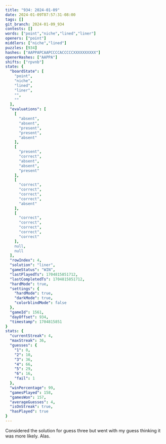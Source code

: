 ```yaml
---
title: "934: 2024-01-09"
date: 2024-01-09T07:57:31-08:00
tags: []
git_branch: 2024-01-09_934
contests: []
words: ["point","niche","lined","liner"]
openers: ["point"]
middlers: ["niche","lined"]
puzzles: [934]
hashes: ["AAPPAPCAAPCCCCACCCCCXXXXXXXXXX"]
openerHashes: ["AAPPA"]
shifts: ["rpvnb"]
state: {
  "boardState": [
    "point",
    "niche",
    "lined",
    "liner",
    "",
    ""
  ],
  "evaluations": [
    [
      "absent",
      "absent",
      "present",
      "present",
      "absent"
    ],
    [
      "present",
      "correct",
      "absent",
      "absent",
      "present"
    ],
    [
      "correct",
      "correct",
      "correct",
      "correct",
      "absent"
    ],
    [
      "correct",
      "correct",
      "correct",
      "correct",
      "correct"
    ],
    null,
    null
  ],
  "rowIndex": 4,
  "solution": "liner",
  "gameStatus": "WIN",
  "lastPlayedTs": 1704815851712,
  "lastCompletedTs": 1704815851712,
  "hardMode": true,
  "settings": {
    "hardMode": true,
    "darkMode": true,
    "colorblindMode": false
  },
  "gameId": 1561,
  "dayOffset": 934,
  "timestamp": 1704815851
}
stats: {
  "currentStreak": 4,
  "maxStreak": 36,
  "guesses": {
    "1": 0,
    "2": 10,
    "3": 36,
    "4": 66,
    "5": 29,
    "6": 16,
    "fail": 1
  },
  "winPercentage": 99,
  "gamesPlayed": 158,
  "gamesWon": 157,
  "averageGuesses": 4,
  "isOnStreak": true,
  "hasPlayed": true
}
---
```

<!-- more -->
Considered the solution for guess three but went with my guess thinking it was more likely. Alas. 
